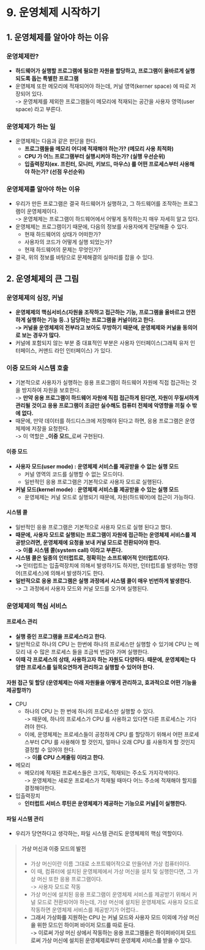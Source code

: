 # 9. 운영체제 시작하기

## 1. 운영체제를 알아야 하는 이유

### 운영체제란?

* **하드웨어가 실행할 프로그램에 필요한 자원을 할당하고, 프로그램이 올바르게 실행되도록 돕는 특별한 프로그램**
* 운영체제 또한 메모리에 적재되어야 하는데, 커널 영역(kerner space) 에 따로 저장되어 있다.\
  \-> 운영체제를 제외한 프로그램들이 메모리에 적재되는 공간을 사용자 영역(user space) 라고 부른다.&#x20;

### 운영체제가 하는 일&#x20;

* 운영체제는 다음과 같은 판단을 한다.&#x20;
  * **프로그램들을 메모리 어디에 적재해야 하는가? (메모리 사용 최적화)**
  * **CPU 가 어느 프로그램부터 실행시켜야 하는가? (실행 우선순위)**
  * **입출력장치(ex. 프린터, 모니터, 키보드, 마우스) 를 어떤 프로세스부터 사용해야 하는가? (선점 우선순위)**

### 운영체제를 알아야 하는 이유

* 우리가 만든 프로그램은 결국 하드웨어가 실행하고, 그 하드웨어를 조작하는 프로그램이 운영체제이다. \
  \-> 운영체제는 프로그램이 하드웨어에서 어떻게 동작하는지 매우 자세히 알고 있다.
* 운영체제는 프로그램이기 때문에, 다음의 정보를 사용자에게 전달해줄 수 있다.&#x20;
  * 현재 하드웨어의 상태가 어떠한가?
  * 사용자의 코드가 어떻게 실행 되었는가?
  * 현재 하드웨어의 문제는 무엇인가?
* 결국, 위의 정보를 바탕으로 문제해결의 실마리를 잡을 수 있다.&#x20;

## 2. 운영체제의 큰 그림&#x20;

### 운영체제의 심장, 커널&#x20;

* **운영체제의 핵심서비스(자원을 조작하고 접근하는 기능, 프로그램을 올바르고 안전하게 실행하는 기능 등..) 담당하는 프로그램을 커널이라고 한다.** \
  **-> 커널을 운영체제의 전부라고 보아도 무방하기 때문에, 운영체제와 커널을 동의어로 보는 경우가 많다.**&#x20;
* 커널에 포함되지 않는 부분 중 대표적인 부분은 사용자 인터페이스(그래픽 유저 인터페이스, 커맨드 라인 인터페이스) 가 있다.&#x20;

### 이중 모드와 시스템 호출

* 기본적으로 사용자가 실행하는 응용 프로그램이 하드웨어 자원에 직접 접근하는 것을 방지하여 자원을 보호한다. \
  \-> **만약 응용 프로그램이 하드웨어 자원에 직접 접근하게 된다면, 자원이 무질서하게 관리될 것이고 응용 프로그램이 조금만 실수해도 컴퓨터 전체에 악영향을 끼칠 수 밖에 없다.**&#x20;
* 때문에, 만약 데이터를 하드디스크에 저장해야 된다고 하면, 응용 프로그램은 운영체제에 저장을 요청한다. \
  \-> 이 역할은 _**이중 모드**_로써 구현된다.&#x20;

#### 이중 모드&#x20;

* **사용자 모드(user mode) : 운영체제 서비스를 제공받을 수 없는 실행 모드**&#x20;
  * 커널 영역의 코드를 실행할 수 없는 모드이다.
  * 일반적인 응용 프로그램은 기본적으로 사용자 모드로 실행된다.&#x20;
* **커널 모드(kernel mode)** : **운영체제 서비스를 제공받을 수 있는 실행 모드**
  * 운영체제는 커널 모드로 실행되기 때문에, 자원(하드웨어)에 접근이 가능하다.&#x20;

#### 시스템 콜&#x20;

* 일반적인 응용 프로그램은 기본적으로 사용자 모드로 실행 된다고 했다.
* **때문에, 사용자 모드로 실행되는 프로그램이 자원에 접근하는 운영체제 서비스를 제공받으려면, 운영체제에 요청을 보내 커널 모드로 전환되어야 한다.**\
  **-> 이를 시스템 콜(system call) 이라고 부른다.**&#x20;
* **시스템 콜은 일종의 인터럽트로, 정확히는 소프트웨어적 인터럽트이다.** \
  **->** 인터럽트는 입출력장치에 의해서 발생하기도 하지만, 인터럽트를 발생하는 명령어(프로세스)에 의해서 발생하기도 한다.&#x20;
* **일반적으로 응용 프로그램은 실행 과정에서 시스템 콜이 매우 빈번하게 발생한다.** \
  \-> 그 과정에서 사용자 모드와 커널 모드를 오가며 실행된다.&#x20;

### 운영체제의 핵심 서비스&#x20;

#### 프로세스 관리&#x20;

* **실행 중인 프로그램을 프로세스라고 한다.**&#x20;
* 일반적으로 하나의 CPU 는 한번에 하나의 프로세스만 실행할 수 있기에 CPU 는 메모리 내 수 많은 프로세스 들을 조금씩 번갈아 가며 실행한다.
* **이때 각 프로세스의 상태, 사용하고자 하는 자원도 다양하다. 때문에, 운영체제는 다양한 프로세스를 일목요연하게 관리하고 실행할 수 있어야 한다.**&#x20;

#### 자원 접근 및 할당 (운영체제는 아래 자원들을 어떻게 관리하고, 효과적으로 어떤 기능을 제공할까?)&#x20;

* CPU&#x20;
  * 하나의 CPU 는 한 번에 하나의 프로세스만 실행할 수 있다.\
    \-> 때문에, 하나의 프로세스가 CPU 를 사용하고 있다면 다른 프로세스는 기다려야 한다.&#x20;
  * 이에, 운영체제는 프로세스들이 공정하게 CPU 를 할당하기 위해서 어떤 프로세스부터 CPU 를 사용해야 할 것인지, 얼마나 오래 CPU 를 사용하게 할 것인지 결정할 수 있어야 한다. \
    \-> **이를 CPU 스케줄링 이라고 한다.**&#x20;
* 메모리
  * 메모리에 적재된 프로세스들은 크기도, 적재되는 주소도 가지각색이다. \
    \-> 운영체제는 새로운 프로세스가 적재될 때마다 어느 주소에 적재해야 할지를 결정해야한다.&#x20;
* 입출력장치&#x20;
  * **인터럽트 서비스 루틴은 운영체제가 제공하는 기능으로 커널이 실행한다.**

#### 파일 시스템 관리&#x20;

* 우리가 당연하다고 생각하는, 파일 시스템 관리도 운영체제의 핵심 역할이다.&#x20;

> #### 가상 머신과 이중 모드의 발전&#x20;
>
> * 가상 머신이란 이름 그대로 소프트웨어적으로 만들어낸 가상 컴퓨터이다.&#x20;
> * 이 때, 컴퓨터에 설치된 운영체제에서 가상 머신을 설치 및 실행한다면, 그 가상 머신 또한 응용 프로그램이다. \
>   \-> 사용자 모드로 작동
> * 가상 머신에 설치된 응용 프로그램이 운영체제 서비스를 제공받기 위해서 커널 모드로 전환되어야 하는데, 가상 머신에 설치된 운영체제도 사용자 모드로 작동하면 운영체제 서비스를 제공받기가 어렵다..
> * **그래서 가상화를 지원하는 CPU 는 커널 모드와 사용자 모드 이외에 가상 머신을 위한 모드인 하이퍼 바이저 모드를 따로 둔다.** \
>   **-> 이로써 가상 머신 상에서 작동하는 응용 프로그램들은 하이퍼바이저 모드로써 가상 머신에 설치된 운영체제로부터 운영체제 서비스를 받을 수 있다.**&#x20;
